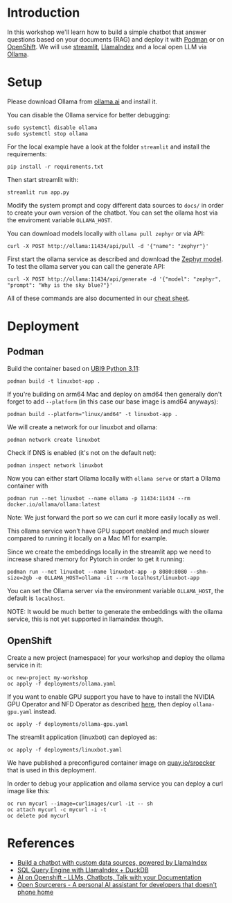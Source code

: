 # Introduction

In this workshop we'll learn how to build a simple chatbot that answer questions based on your documents (RAG) and deploy it with [Podman](https://podman.io) or on [OpenShift](https://www.openshift.com).
We will use [streamlit](https://streamlit.io), [LlamaIndex](https://llamaindex.ai) and a local open LLM via [Ollama](https://ollama.ai).

# Setup

Please download Ollama from [ollama.ai](https://ollama.ai) and install it.

You can disable the Ollama service for better debugging:

```
sudo systemctl disable ollama
sudo systemctl stop ollama
```


For the local example have a look at the folder `streamlit` and install the requirements:

```
pip install -r requirements.txt
```

Then start streamlit with:
```
streamlit run app.py
```

Modify the system prompt and copy different data sources to `docs/` in order to create your own version of the chatbot.
You can set the ollama host via the enviroment variable `OLLAMA_HOST`.

You can download models locally with `ollama pull zephyr` or via API:

```
curl -X POST http://ollama:11434/api/pull -d '{"name": "zephyr"}'
```

First start the ollama service as described and download the [Zephyr model](https://ollama.ai/library/zephyr).
To test the ollama server you can call the generate API:

```
curl -X POST http://ollama:11434/api/generate -d '{"model": "zephyr", "prompt": "Why is the sky blue?"}'
```

All of these commands are also documented in our [cheat sheet](cheatsheet.txt).

# Deployment


## Podman

Build the container based on [UBI9 Python 3.11](https://catalog.redhat.com/software/containers/ubi9/python-311/63f764b03f0b02a2e2d63fff?architecture=amd64&image=654d1ee47c3bfba06c9c59ea):

```
podman build -t linuxbot-app .
```
If you're building on arm64 Mac and deploy on amd64 then generally don't forget to add `--platform` (in this case our base image is amd64 anyways):

```
podman build --platform="linux/amd64" -t linuxbot-app .
```

We will create a network for our linuxbot and ollama:

```
podman network create linuxbot
```

Check if DNS is enabled (it's not on the default net):

```
podman inspect network linuxbot
```

Now you can either start Ollama locally with `ollama serve` or start a Ollama container with

```
podman run --net linuxbot --name ollama -p 11434:11434 --rm docker.io/ollama/ollama:latest
```
 
Note: We just forward the port so we can curl it more easily locally as well.

This ollama service won't have GPU support enabled and much slower compared to running it locally on a Mac M1 for example.

Since we create the embeddings locally in the streamlit app we need to increase shared memory for Pytorch in order to get it running:

```
podman run --net linuxbot --name linuxbot-app -p 8080:8080 --shm-size=2gb -e OLLAMA_HOST=ollama -it --rm localhost/linuxbot-app
```

You can set the Ollama server via the environment variable `OLLAMA_HOST`, the default is `localhost`.

NOTE: It would be much better to generate the embeddings with the ollama service, this is not yet supported in llamaindex though.

## OpenShift

Create a new project (namespace) for your workshop and deploy the ollama service in it:

```
oc new-project my-workshop
oc apply -f deployments/ollama.yaml
```

If you want to enable GPU support you have to have to install the NVIDIA GPU Operator and NFD Operator as described [here](https://ai-on-openshift.io/odh-rhods/nvidia-gpus/), then deploy `ollama-gpu.yaml` instead.

```
oc apply -f deployments/ollama-gpu.yaml
```

The streamlit application (linuxbot) can deployed as:

```
oc apply -f deployments/linuxbot.yaml
```

We have published a preconfigured container image on [quay.io/sroecker](https://quay.io/sroecker/linuxbot-app) that is used in this deployment.

In order to debug your application and ollama service you can deploy a curl image like this:

```
oc run mycurl --image=curlimages/curl -it -- sh
oc attach mycurl -c mycurl -i -t
oc delete pod mycurl
```

# References

- [Build a chatbot with custom data sources, powered by LlamaIndex](https://blog.streamlit.io/build-a-chatbot-with-custom-data-sources-powered-by-llamaindex/)
- [SQL Query Engine with LlamaIndex + DuckDB](https://gpt-index.readthedocs.io/en/latest/examples/index_structs/struct_indices/duckdb_sql_query.html)
- [AI on Openshift - LLMs, Chatbots, Talk with your Documentation](https://ai-on-openshift.io/demos/llm-chat-doc/llm-chat-doc/)
- [Open Sourcerers - A personal AI assistant for developers that doesn't phone home](https://www.opensourcerers.org/2023/11/06/a-personal-ai-assistant-for-developers-that-doesnt-phone-home/)

